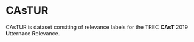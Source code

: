 # CAsTUR
CAsTUR is dataset consiting of relevance labels for the TREC **CAsT** 2019 **U**tternace **R**elevance.
